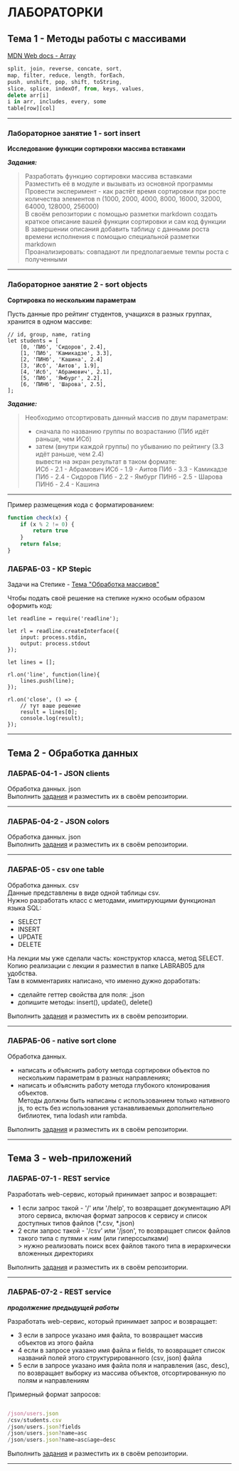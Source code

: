 # ЛАБОРАТОРКИ

## Тема 1 - Методы работы с массивами  

[MDN Web docs - Array](https://developer.mozilla.org/en-US/docs/Web/JavaScript/Reference/Global_Objects/Array)  

```js  
split, join, reverse, concate, sort, 
map, filter, reduce, length, forEach,  
push, unshift, pop, shift, toString, 
slice, splice, indexOf, from, keys, values, 
delete arr[i]  
i in arr, includes, every, some  
table[row][col]  
```

---  

### Лабораторное занятие 1 - sort insert  

**Исследование функции сортировки массива вставками**  

***Задания:***  

> Разработать функцию сортировки массива вставками  
> Разместить её в модуле и вызывать из основной программы  
> Провести эксперимент - как растёт время сортировки при росте количества элементов n (1000, 2000, 4000, 8000, 16000, 32000, 64000, 128000, 256000)  
> В своём репозитории с помощью разметки markdown создать краткое описание вашей функции сортировки и сам код функции  
> В завершении описания добавить таблицу с данными роста времени исполнения с помощью специальной разметки markdown  
> Проанализировать: совпадают ли предполагаемые темпы роста с полученными  

---  

### Лабораторное занятие 2 - sort objects  

**Сортировка по нескольким параметрам**  

Пусть данные про рейтинг студентов, учащихся в разных группах, хранится в одном массиве:  
```
// id, group, name, rating
let students = [
    [0, 'ПИб', 'Сидоров', 2.4],
    [1, 'ПИб', 'Камикадзе', 3.3],
    [2, 'ПИНб', 'Кашина', 2.4]
    [3, 'Иcб', 'Аитов', 1.9],
    [4, 'Иcб', 'Абрамович', 2.1],
    [5, 'ПИб', 'Ямбург', 2.2], 
    [6, 'ПИНб', 'Шарова', 2.5], 
];
```

***Задание:***  

> Необходимо отсортировать данный массив по двум параметрам:  
> - сначала по названию группы по возрастанию (ПИб идёт раньше, чем ИСб)  
> - затем (внутри каждой группы) по убыванию по рейтингу (3.3 идёт раньше, чем 2.4)  
> вывести на экран результат в таком формате:  
ИСб - 2.1 - Абрамович
ИСб - 1.9 - Аитов
ПИб - 3.3 - Камикадзе
ПИб - 2.4 - Сидоров
ПИб - 2.2 - Ямбург
ПИНб - 2.5 - Шарова
ПИНб - 2.4 - Кашина

---  


Пример размещения кода с форматированием:  

```js
function check(x) {
    if (x % 2 != 0) {
        return true
    }
    return false;
}
```

### ЛАБРАБ-03 - КР Stepic  
Задачи на Степике - [Тема "Обработка массивов"](https://stepik.org/lesson/416145/)  

Чтобы подать своё решение на степике нужно особым образом оформить код:
```
let readline = require('readline');

let rl = readline.createInterface({
    input: process.stdin,
    output: process.stdout
});

let lines = [];

rl.on('line', function(line){
    lines.push(line);
});

rl.on('close', () => {
    // тут ваше решение
    result = lines[0];
    console.log(result);
});
```

---  

## Тема 2 - Обработка данных  

### ЛАБРАБ-04-1 - JSON clients  
Обработка данных. json  
Выполнить [задания](./LABRAB04/) и разместить их в своём репозитории.  

---  

### ЛАБРАБ-04-2 - JSON colors  
Обработка данных. json  
Выполнить [задания](./LABRAB04/) и разместить их в своём репозитории.  

---  

### ЛАБРАБ-05 - csv one table  
Обработка данных. csv  
Данные представлены в виде одной таблицы csv.  
Нужно разработать класс с методами, имитирующими функционал языка SQL:  
- SELECT  
- INSERT  
- UPDATE  
- DELETE  
  
На лекции мы уже сделали часть: конструктор класса, метод SELECT.  
Копию реализации с лекции я разместил в папке LABRAB05 для удобства.  
Там в комментариях написано, что именно дужно доработать:  
- сделайте геттер свойства для поля: _json  
- допишите методы: insert(), update(), delete()  
  
Выполнить [задания](./LABRAB05/) и разместить их в своём репозитории.  

---  

### ЛАБРАБ-06 - native sort clone  
Обработка данных.  
- написать и объяснить работу метода сортировки объектов по нескольким параметрам в разных направлениях;  
- написать и объяснить работу метода глубокого клонирования объектов.  
Методы должны быть написаны с использованием только нативного js, то есть без использования устанавливаемых дополнительно библиотек, типа lodash или rambda.  

Выполнить [задания](./LABRAB06/) и разместить их в своём репозитории.  

---  

## Тема 3 - web-приложений  

### ЛАБРАБ-07-1 - REST service  

Разработать web-сервис, который принимает запрос и возвращает:  
- 1 если запрос такой - '/' или '/help', то возвращает документацию API этого сервиса, включая формат запросов к сервису и список доступных типов файлов (\*.csv, \*.json)  
- 2 если запрос такой - '/csv' или '/json', то возвращает список файлов такого типа с путями к ним (или гиперссылками)  
  \> нужно реализовать поиск всех файлов такого типа в иерархически вложенных директориях  

Выполнить [задания](./LABRAB07/) и разместить их в своём репозитории.  

---  

### ЛАБРАБ-07-2 - REST service  

___продолжение предыдущей работы___  

Разработать web-сервис, который принимает запрос и возвращает:  
- 3 если в запросе указано имя файла, то возвращает массив объектов из этого файла  
- 4 если в запросе указано имя файла и fields, то возвращает список названий полей этого структурированного (csv, json) файла  
- 5 если в запросе указано имя файла поля и направления (asc, desc), по возвращает выборку из массива объектов, отсортированную по полям и направлениям  


Примерный формат запросов:  

```js

/json/users.json  
/csv/students.csv  
/json/users.json?fields  
/json/users.json?name=asc  
/json/users.json?name=asc&age=desc  

```

Выполнить [задания](./LABRAB07/) и разместить их в своём репозитории.  

---  
